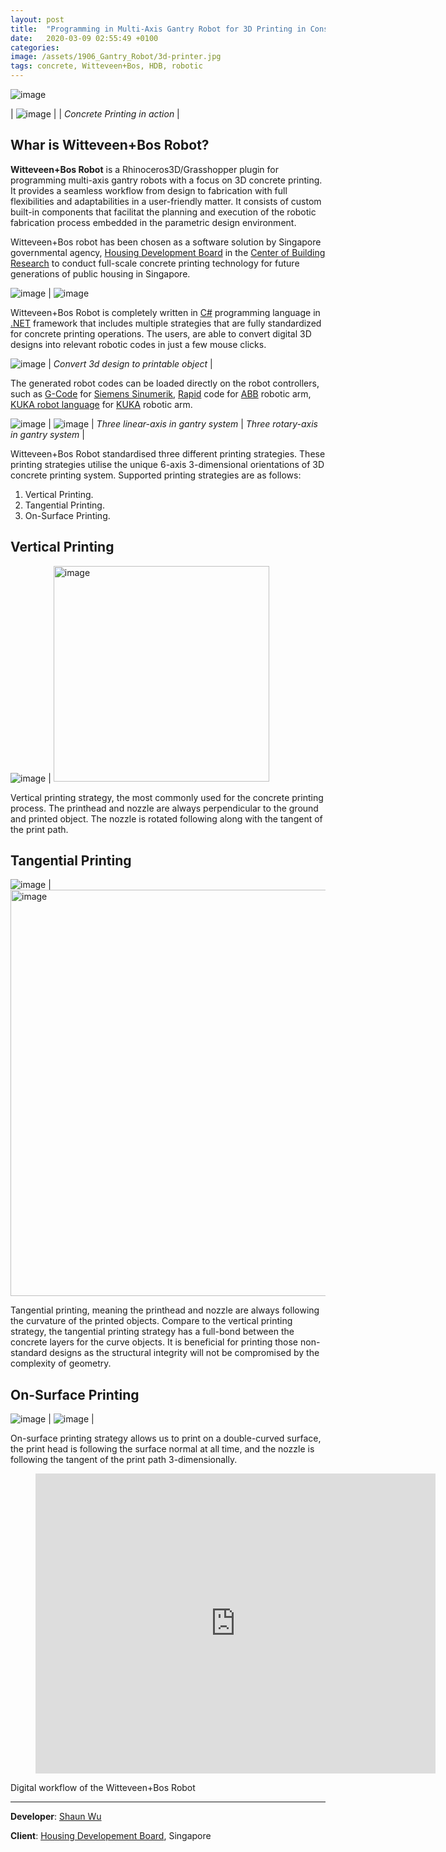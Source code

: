 ```yaml
---
layout: post
title:  "Programming in Multi-Axis Gantry Robot for 3D Printing in Construction"
date:   2020-03-09 02:55:49 +0100
categories: 
image: /assets/1906_Gantry_Robot/3d-printer.jpg
tags: concrete, Witteveen+Bos, HDB, robotic
---
```


![image](/assets/1906_Gantry_Robot/3d-printer.jpg)

| ![image](/assets/1906_Gantry_Robot/Picture2.jpg) |
| *Concrete Printing in action* |

## Whar is Witteveen+Bos Robot?

**Witteveen+Bos Robot** is a Rhinoceros3D/Grasshopper plugin for programming multi-axis gantry robots with a focus on 3D concrete printing. It provides a seamless workflow from design to fabrication with full flexibilities and adaptabilities in a user-friendly matter. It consists of custom built-in components that facilitat the planning and execution of the robotic fabrication process embedded in the parametric design environment.

Witteveen+Bos robot has been chosen as a software solution by Singapore governmental agency, [Housing Development Board][HDB] in the [Center of Building Research][CBR] to conduct full-scale concrete printing technology for future generations of public housing in Singapore. 

![image](/assets/1906_Gantry_Robot/Picture11.jpg) | ![image](/assets/1906_Gantry_Robot/190725_reference.JPG)

Witteveen+Bos Robot is completely written in [C#][c] programming language in [.NET][net] framework that includes multiple strategies that are fully standardized for concrete printing operations. The users, are able to convert digital 3D designs into relevant robotic codes in just a few mouse clicks.

![image](/assets/1906_Gantry_Robot/Picture14.jpg) | 
*Convert 3d design to printable object* |

The generated robot codes can be loaded directly on the robot controllers, such as [G-Code][GC] for [Siemens Sinumerik][SS], [Rapid][RA] code for [ABB][ABB] robotic arm, [KUKA robot language][KR] for [KUKA][KK] robotic arm.

![image](/assets/1906_Gantry_Robot/Picture12.jpg) | ![image](/assets/1906_Gantry_Robot/ezgif.com-video-to-gif.gif) |
*Three linear-axis in gantry system* | *Three rotary-axis in gantry system* |

Witteveen+Bos Robot standardised three different printing strategies. These printing strategies utilise the unique 6-axis 3-dimensional orientations of 3D concrete printing system. Supported printing strategies are as follows:
1.	Vertical Printing.
2.	Tangential Printing. 
3.	On-Surface Printing.

## Vertical Printing

![image](/assets/1906_Gantry_Robot/Picture6.jpg) | <img src="/assets/1906_Gantry_Robot/Picture5.jpg" alt="image" width="345px">

Vertical printing strategy, the most commonly used for the concrete printing process. The printhead and nozzle are always perpendicular to the ground and printed object. The nozzle is rotated following along with the tangent of the print path.

## Tangential Printing

![image](/assets/1906_Gantry_Robot/Picture8.jpg) | <img src="/assets/1906_Gantry_Robot/Picture7.jpg" alt="image" width="650">

Tangential printing, meaning the printhead and nozzle are always following the curvature of the printed objects. Compare to the vertical printing strategy, the tangential printing strategy has a full-bond between the concrete layers for the curve objects. It is beneficial for printing those non-standard designs as the structural integrity will not be compromised by the complexity of geometry.

## On-Surface Printing

![image](/assets/1906_Gantry_Robot/Picture10.jpg) | 
![image](/assets/1906_Gantry_Robot/on-surface.gif) |

On-surface printing strategy allows us to print on a double-curved surface, the print head is following the surface normal at all time, and the nozzle is following the tangent of the print path 3-dimensionally.

<div class="video"> <figure> <iframe width="640" height="480" src="https://www.youtube.com/embed/-eJUiO6xcKE" frameborder="0" allowfullscreen></iframe> </figure> </div>
Digital workflow of the Witteveen+Bos Robot

----

**Developer**: [Shaun Wu][SW]

**Client**: [Housing Developement Board][HDB], Singapore

[HDB]: https://www.hdb.gov.sg/cs/infoweb/homepage
[CBR]: https://www.hdb.gov.sg/cs/infoweb/about-us/our-role/centre-of-building-research-page
[c]: https://docs.microsoft.com/en-us/dotnet/csharp/
[net]: https://dotnet.microsoft.com/
[GC]: https://en.wikipedia.org/wiki/G-code
[SS]: https://new.siemens.com/global/en.html
[RA]: https://en.wikipedia.org/wiki/RAPID
[ABB]: https://new.abb.com/
[KR]: https://en.wikipedia.org/wiki/KUKA_Robot_Language
[KK]: https://www.kuka.com/
[SW]: https://www.linkedin.com/in/shaun-wu/
